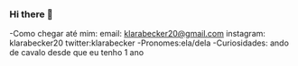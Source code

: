 ### Hi there 👋
-Como chegar até mim: email: klarabecker20@gmail.com 
instagram: klarabecker20
twitter:klarabecker
-Pronomes:ela/dela
-Curiosidades: ando de cavalo desde que eu tenho 1 ano
